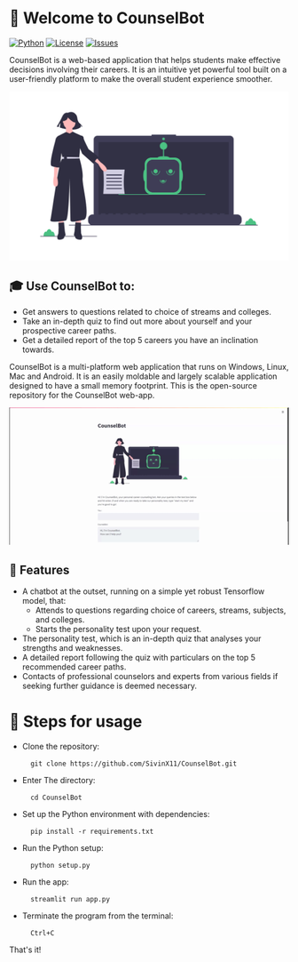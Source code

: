 # :wave: Welcome to CounselBot
[![Python](https://img.shields.io/badge/Python-3.7.0-blue)]() 
[![License](https://img.shields.io/github/license/SivinX11/CounselBot)](https://github.com/SivinX11/CounselBot/blob/master/LICENSE) 
[![Issues](https://img.shields.io/github/issues/SivinX11/Neural_Style_Transfer)]()


CounselBot is a web-based application that helps students make effective decisions involving their careers. 
It is an intuitive yet powerful tool built on a user-friendly platform to make the overall student experience smoother. 


![](img/21.png)
## :mortar_board: Use CounselBot to:
- Get answers to questions related to choice of streams and colleges.
- Take an in-depth quiz to find out more about yourself and your prospective career paths.
- Get a detailed report of the top 5 careers you have an inclination towards.

CounselBot is a multi-platform web application that runs on Windows, Linux, Mac and Android. It is an easily moldable and largely scalable application designed to have a small memory footprint. 
This is the open-source repository for the CounselBot web-app. 

<p align="center">
<img src="gif_bot.gif">
</p>

## :star2: Features
- A chatbot at the outset, running on a simple yet robust Tensorflow model, that:
  - Attends to questions regarding choice of careers, streams, subjects, and colleges.
  - Starts the personality test upon your request.
- The personality test, which is an in-depth quiz that analyses your strengths and weaknesses. 
- A detailed report following the quiz with particulars on the top 5 recommended career paths.
- Contacts of professional counselors and experts from various fields if seeking further guidance is deemed necessary. 

# :green_book: Steps for usage

- Clone the repository: 

        git clone https://github.com/SivinX11/CounselBot.git
- Enter The directory: 

        cd CounselBot
- Set up the Python environment with dependencies:

        pip install -r requirements.txt
- Run the Python setup:
        
        python setup.py
- Run the app:

        streamlit run app.py
- Terminate the program from the terminal:

        Ctrl+C

That's it!
